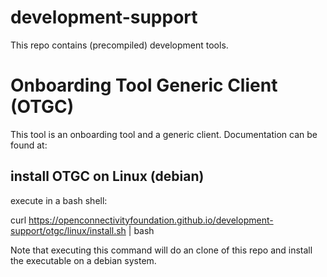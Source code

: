 # development-support


This repo contains (precompiled) development tools.


# Onboarding Tool Generic Client (OTGC)

This tool is an onboarding tool and a generic client.
Documentation can be found at:


## install OTGC on Linux (debian)

execute in a bash shell:

curl https://openconnectivityfoundation.github.io/development-support/otgc/linux/install.sh | bash

Note that executing this command will do an clone of this repo and install the executable on a debian system.